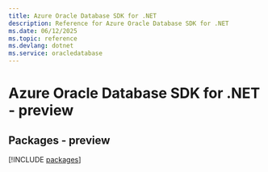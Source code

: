 ```yaml
---
title: Azure Oracle Database SDK for .NET
description: Reference for Azure Oracle Database SDK for .NET
ms.date: 06/12/2025
ms.topic: reference
ms.devlang: dotnet
ms.service: oracledatabase
---
```

# Azure Oracle Database SDK for .NET - preview
## Packages - preview
[!INCLUDE [packages](oracle-database-index.md)]